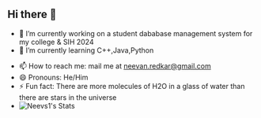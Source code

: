 ## Hi there 👋

<!--
**Neevs1/Neevs1** is a ✨ _special_ ✨ repository because its `README.md` (this file) appears on your GitHub profile.

Here are some ideas to get you started:
-->
- 🔭 I’m currently working on a student dababase management system for my college & SIH 2024
- 🌱 I’m currently learning C++,Java,Python
<!-- 👯 I’m looking to collaborate on ... -->
<!-- 🤔 I’m looking for help with ... -->
<!-- 💬 Ask me about ... -->
- 📫 How to reach me: mail me at neevan.redkar@gmail.com 
- 😄 Pronouns: He/Him
- ⚡ Fun fact: There are more molecules of H2O in a glass of water than there are stars in the universe
- ![Neevs1's Stats](https://github-readme-stats.vercel.app/api?username=Neevs1&theme=vue-dark&show_icons=true&hide_border=true&count_private=true)


